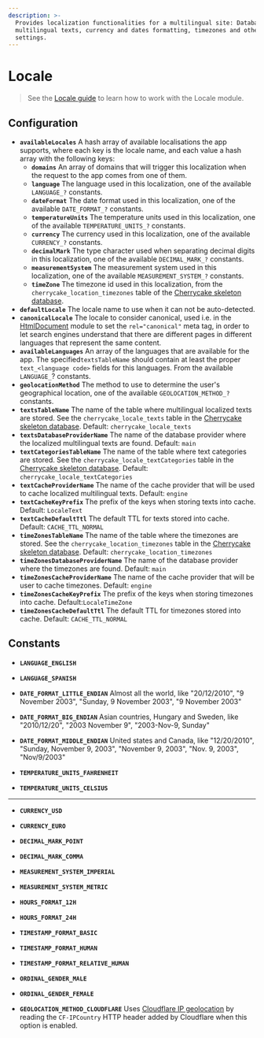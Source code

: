 ```yaml
---
description: >-
  Provides localization functionalities for a multilingual site: Database-based
  multilingual texts, currency and dates formatting, timezones and other locale
  settings.
---
```


# Locale

> See the [Locale guide](../../guide/locale-guide.md) to learn how to work with the Locale module.

## Configuration

* **`availableLocales`** A hash array of available localisations the app supports, where each key is the locale name, and each value a hash array with the following keys:
  * **`domains`** An array of domains that will trigger this localization when the request to the app comes from one of them.
  * **`language`** The language used in this localization, one of the available `LANGUAGE_?` constants.
  * **`dateFormat`** The date format used in this localization, one of the available `DATE_FORMAT_?` constants.
  * **`temperatureUnits`** The temperature units used in this localization, one of the available `TEMPERATURE_UNITS_?` constants.
  * **`currency`** The currency used in this localization, one of the available `CURRENCY_?` constants.
  * **`decimalMark`** The type character used when separating decimal digits in this localization, one of the available `DECIMAL_MARK_?` constants.
  * **`measurementSystem`** The measurement system used in this localization, one of the available `MEASUREMENT_SYSTEM_?` constants.
  * **`timeZone`** The timezone id used in this localization, from the `cherrycake_location_timezones` table of the [Cherrycake skeleton database](../../guide/getting-started/#setting-up-the-skeleton-database).
* **`defaultLocale`** The locale name to use when it can not be auto-detected.
* **`canonicalLocale`** The locale to consider canonical, used i.e. in the [HtmlDocument](htmldocument/) module to set the `rel="canonical"` meta tag, in order to let search engines understand that there are different pages in different languages that represent the same content.
* **`availableLanguages`** An array of the languages that are available for the app. The specified`textsTableName` should contain at least the proper `text_<language code>` fields for this languages. From the available `LANGUAGE_`? constants.
* **`geolocationMethod`** The method to use to determine the user's geographical location, one of the available `GEOLOCATION_METHOD_?` constants.
* **`textsTableName`** The name of the table where multilingual localized texts are stored. See the `cherrycake_locale_texts` table in the [Cherrycake skeleton database](../../guide/getting-started/#setting-up-the-skeleton-database). Default: `cherrycake_locale_texts`
* **`textsDatabaseProviderName`** The name of the database provider where the localized multilingual texts are found. Default: `main`
* **`textCategoriesTableName`** The name of the table where text categories are stored. See the `cherrycake_locale_textCategories` table in the [Cherrycake skeleton database](../../guide/getting-started/#setting-up-the-skeleton-database). Default: `cherrycake_locale_textCategories`
* **`textCacheProviderName`** The name of the cache provider that will be used to cache localized multilingual texts. Default: `engine`
* **`textCacheKeyPrefix`** The prefix of the keys when storing texts into cache. Default: `LocaleText`
* **`textCacheDefaultTtl`** The default TTL for texts stored into cache. Default: `CACHE_TTL_NORMAL`
* **`timeZonesTableName`** The name of the table where the timezones are stored. See the `cherrycake_location_timezones` table in the [Cherrycake skeleton database](../../guide/getting-started/#setting-up-the-skeleton-database). Default: `cherrycake_location_timezones`
* **`timeZonesDatabaseProviderName`** The name of the database provider where the timezones are found. Default: `main`
* **`timeZonesCacheProviderName`** The name of the cache provider that will be user to cache timezones. Default: `engine`
* **`timeZonesCacheKeyPrefix`** The prefix of the keys when storing timezones into cache. Default:`LocaleTimeZone`
* **`timeZonesCacheDefaultTtl`** The default TTL for timezones stored into cache. Default: `CACHE_TTL_NORMAL`

## Constants

* **`LANGUAGE_ENGLISH`**
* **`LANGUAGE_SPANISH`**



* **`DATE_FORMAT_LITTLE_ENDIAN`** Almost all the world, like "20/12/2010", "9 November 2003", "Sunday, 9 November 2003", "9 November 2003"
* **`DATE_FORMAT_BIG_ENDIAN`** Asian countries, Hungary and Sweden, like "2010/12/20", "2003 November 9", "2003-Nov-9, Sunday"
* **`DATE_FORMAT_MIDDLE_ENDIAN`** United states and Canada, like "12/20/2010", "Sunday, November 9, 2003", "November 9, 2003", "Nov. 9, 2003", "Nov/9/2003"



* **`TEMPERATURE_UNITS_FAHRENHEIT`**
* **`TEMPERATURE_UNITS_CELSIUS`**

 ****

* **`CURRENCY_USD`**
* **`CURRENCY_EURO`**



* **`DECIMAL_MARK_POINT`**
* **`DECIMAL_MARK_COMMA`**



* **`MEASUREMENT_SYSTEM_IMPERIAL`**
* **`MEASUREMENT_SYSTEM_METRIC`**



* **`HOURS_FORMAT_12H`**
* **`HOURS_FORMAT_24H`**



* **`TIMESTAMP_FORMAT_BASIC`**
* **`TIMESTAMP_FORMAT_HUMAN`**
* **`TIMESTAMP_FORMAT_RELATIVE_HUMAN`**



* **`ORDINAL_GENDER_MALE`**
* **`ORDINAL_GENDER_FEMALE`**



* **`GEOLOCATION_METHOD_CLOUDFLARE`** Uses [Cloudflare IP geolocation](https://support.cloudflare.com/hc/en-us/articles/200168236-Configuring-Cloudflare-IP-Geolocation) by reading the `CF-IPCountry` HTTP header added by Cloudflare when this option is enabled.





